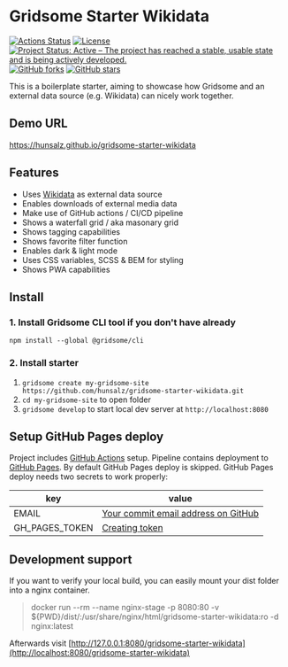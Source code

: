 # Gridsome Starter Wikidata

[![Actions Status](https://github.com/hunsalz/gridsome-starter-wikidata/workflows/Gridsome%20CI-CD/badge.svg)](https://github.com/hunsalz/gridsome-starter-wikidata/actions)
[![License](https://img.shields.io/badge/license-MIT%20License-blue.svg)](http://doge.mit-license.org)
[![Project Status: Active – The project has reached a stable, usable state and is being actively developed.](https://www.repostatus.org/badges/latest/active.svg)](https://www.repostatus.org/#active)
[![GitHub forks](https://img.shields.io/github/forks/hunsalz/gridsome-starter-wikidata.svg)](https://github.com/hunsalz/gridsome-starter-wikidata/network)
[![GitHub stars](https://img.shields.io/github/stars/hunsalz/gridsome-starter-wikidata.svg)](https://github.com/hunsalz/gridsome-starter-wikidata/stargazers)

This is a boilerplate starter, aiming to showcase how Gridsome and an external data source (e.g. Wikidata) can nicely work together.

## Demo URL

https://hunsalz.github.io/gridsome-starter-wikidata

## Features

- Uses [Wikidata](https://www.wikidata.org) as external data source
- Enables downloads of external media data
- Make use of GitHub actions / CI/CD pipeline
- Shows a waterfall grid / aka masonary grid
- Shows tagging capabilities
- Shows favorite filter function
- Enables dark & light mode
- Uses CSS variables, SCSS & BEM for styling
- Shows PWA capabilities

## Install

### 1. Install Gridsome CLI tool if you don't have already

`npm install --global @gridsome/cli`

### 2. Install starter

1. `gridsome create my-gridsome-site https://github.com/hunsalz/gridsome-starter-wikidata.git`
2. `cd my-gridsome-site` to open folder
3. `gridsome develop` to start local dev server at `http://localhost:8080`

## Setup GitHub Pages deploy

Project includes [GitHub Actions](https://github.com/features/actions) setup. Pipeline contains deployment to [GitHub Pages](https://pages.github.com/). By default GitHub Pages deploy is skipped. GitHub Pages deploy needs two secrets to work properly:

**key** | **value**
--- | ---
EMAIL | [Your commit email address on GitHub](https://help.github.com/en/github/setting-up-and-managing-your-github-user-account/setting-your-commit-email-address#setting-your-commit-email-address-on-github)
GH_PAGES_TOKEN | [Creating token](https://help.github.com/en/github/authenticating-to-github/creating-a-personal-access-token-for-the-command-line#creating-a-token)

## Development support

If you want to verify your local build, you can easily mount your dist folder into a nginx container.

> docker run --rm --name nginx-stage -p 8080:80 -v ${PWD}/dist/:/usr/share/nginx/html/gridsome-starter-wikidata:ro -d nginx:latest

Afterwards visit [http://127.0.0.1:8080/gridsome-starter-wikidata](http://localhost:8080/gridsome-starter-wikidata)
